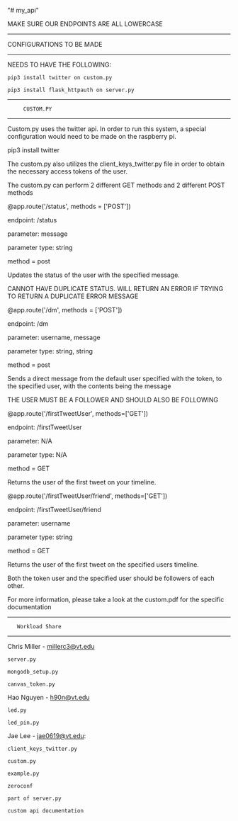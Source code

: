 "# my_api" 

MAKE SURE OUR ENDPOINTS ARE ALL LOWERCASE


****************************
  CONFIGURATIONS TO BE MADE
****************************

NEEDS TO HAVE THE FOLLOWING:

    pip3 install twitter on custom.py

    pip3 install flask_httpauth on server.py



****************************
         CUSTOM.PY
****************************

Custom.py uses the twitter api. In order to run this system, a special configuration would need to be made on the raspberry pi.

pip3 install twitter

The custom.py also utilizes the client_keys_twitter.py file in order to obtain the necessary access tokens of the user.

The custom.py can perform 2 different GET methods and 2 different POST methods

@app.route('/status', methods = ['POST'])

endpoint: /status

parameter: message

parameter type: string

method = post

Updates the status of the user with the specified message.

CANNOT HAVE DUPLICATE STATUS. WILL RETURN AN ERROR IF TRYING TO RETURN A DUPLICATE ERROR MESSAGE


@app.route('/dm', methods = ['POST'])

endpoint: /dm

parameter: username, message

parameter type: string, string

method = post

Sends a direct message from the default user specified with the token, to the specified user, with the contents being the message

THE USER MUST BE A FOLLOWER AND SHOULD ALSO BE FOLLOWING

@app.route('/firstTweetUser', methods=['GET'])

endpoint: /firstTweetUser

parameter: N/A

parameter type: N/A

method = GET

Returns the user of the first tweet on your timeline.


@app.route('/firstTweetUser/friend', methods=['GET'])

endpoint: /firstTweetUser/friend

parameter: username

parameter type: string

method = GET

Returns the user of the first tweet on the specified users timeline.

Both the token user and the specified user should be followers of each other.

For more information, please take a look at the custom.pdf for the specific documentation

****************************
       Workload Share
****************************

Chris Miller - millerc3@vt.edu

    server.py

    mongodb_setup.py

    canvas_token.py

Hao Nguyen - h90n@vt.edu

    led.py

    led_pin.py


Jae Lee - jae0619@vt.edu:

    client_keys_twitter.py

    custom.py

    example.py

    zeroconf

    part of server.py

    custom api documentation
